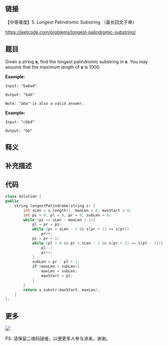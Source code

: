 ## 链接

【中等难度】5. Longest Palindromic Substring （最长回文子串）

https://leetcode.com/problems/longest-palindromic-substring/


## 题目

Given a string **s**, find the longest palindromic substring in **s**. You may assume that the maximum length of **s** is 1000.

**Example:**

```
Input: "babad"

Output: "bab"

Note: "aba" is also a valid answer.

```

**Example:**

```
Input: "cbbd"

Output: "bb"
```



## 释义






## 补充描述






## 代码






```c++
class Solution {
public:
    string longestPalindrome(string s) {
        int sLen = s.length(), maxLen = 0, maxStart = 0;
        int pi = 0, pl = 0, pr = 0, subLen = 0;
        while (pi <= sLen - maxLen / 2){
            pl = pr = pi;
            while (pr < sLen - 1 && s[pr + 1] == s[pr])
                pr++;
            pi = pr + 1;
            while (pl > 0 && pr < sLen - 1 && s[pr + 1] == s[pl - 1]){
                pl--;
                pr++;
            }
            subLen = pr - pl + 1;
            if (maxLen < subLen){
                maxLen = subLen;
                maxStart = pl;
            }
        }
        return s.substr(maxStart, maxLen);
    }
};


```



## 更多

![](https://github.com/githubwoniu/learnprogram/blob/master/image/erweima.png)

PS: 请保留二维码链接，以便更多人参与进来。谢谢。
